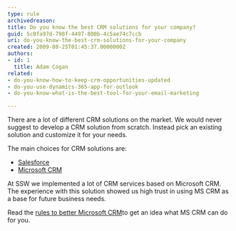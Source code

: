 ```yaml
---
type: rule
archivedreason: 
title: Do you know the best CRM solutions for your company?
guid: 5c0fa97d-798f-4497-800b-4c5ae74c7ccb
uri: do-you-know-the-best-crm-solutions-for-your-company
created: 2009-08-25T01:45:37.0000000Z
authors:
- id: 1
  title: Adam Cogan
related:
- do-you-know-how-to-keep-crm-opportunities-updated
- do-you-use-dynamics-365-app-for-outlook
- do-you-know-what-is-the-best-tool-for-your-email-marketing

---
```


There are a lot of different CRM solutions on the market. We would never suggest to develop a CRM solution from scratch. Instead pick an existing solution and customize it for your needs.

<!--endintro-->

The main choices for CRM solutions are:

* [Salesforce](http&#58;//www.salesforce.com/crm/ "Salesforce")
* [Microsoft CRM](https&#58;//www.ssw.com.au/ssw/Consulting/MicrosoftCRM.aspx "Microsoft CRM ")


At SSW we implemented a lot of CRM services based on Microsoft CRM. 
 The experience with this solution showed us high trust in using MS CRM as a base for future business needs.

 Read the [rules to better Microsoft CRM](http&#58;//www.ssw.com.au/ssw/Standards/Rules/RulestoBetterMicrosoftCRM.aspx "SSW Rules to Better Microsoft CRM")to get an idea what MS CRM can do for you.
